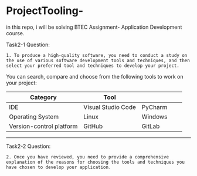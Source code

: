 # ProjectTooling-

in this repo, i will be solving BTEC Assignment- Application Development course.

Task2-1 Question:

    1. To produce a high-quality software, you need to conduct a study on the use of various software development tools and techniques, and then select your preferred tool and techniques to develop your project.

You can search, compare and choose from the following tools to work on your project:

|Category|   Tool   |    |    |    |
|--- |--- |--- |--- |--- |
|   IDE | Visual Studio Code    |PyCharm    |    |    |
|Operating System | Linux   |   Windows |
| Version-control platform | GitHub | GitLab|

-------------
Task2-2 Question:

    2. Once you have reviewed, you need to provide a comprehensive explanation of the reasons for choosing the tools and techniques you have chosen to develop your application. 
